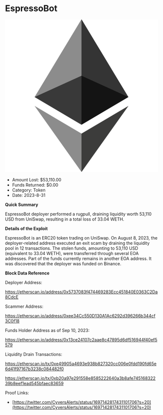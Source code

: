 # EspressoBot
![EspressoBot](/rektimages/EspressoBot-Rugpull.png)
- Amount Lost: $53,110.00
- Funds Returned: $0.00
- Category: Token
- Date: 2023-8-31

**Quick Summary**

EspressoBot deployer performed a rugpull, draining liquidity worth 53,110 USD from UniSwap, resulting in a total loss of 33.04 WETH.

  


 **Details of the Exploit**

EspressoBot is an ERC20 token trading on UniSwap. On August 8, 2023, the deployer-related address executed an exit scam by draining the liquidity pool in 12 transactions. The stolen funds, amounting to 53,110 USD (equivalent to 33.04 WETH), were transferred through several EOA addresses. Part of the funds currently remains in another EOA address. It was discovered that the deployer was funded on Binance.

  


 **Block Data Reference**

Deployer Address:

https://etherscan.io/address/0x5737083f474469283Ecc451840E0363C2Da8CdcE

  


Scammer Address:

https://etherscan.io/address/0xee34Cc550D130A1Ac6292d396266b344cf3C0f18

  


Funds Holder Address as of Sep 10, 2023:

https://etherscan.io/address/0x13ce24107c2aae8c47895d6df516944f40ef5579

  


Liquidity Drain Transactions:

https://etherscan.io/tx/0xe49905a4693e938b827320cc006e0fdd190fd65e6d41f97167b3238c084482f0

https://etherscan.io/tx/0xb20a97e291558e8585222640a3b8afe74516832239b8eef1ead545bfaec83659


Proof Links:
- [https://twitter.com/CyversAlerts/status/1697142817431101706?s=20](https://twitter.com/CyversAlerts/status/1697142817431101706?s=20)


